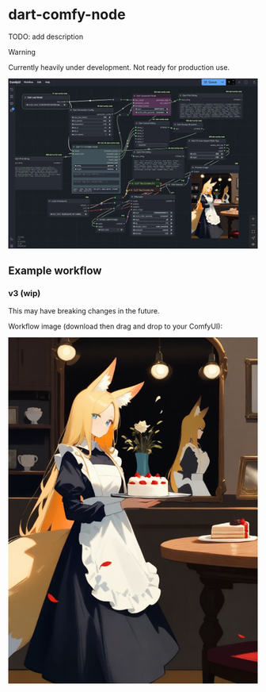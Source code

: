 # dart-comfy-node 

TODO: add description

> [!WARNING]
> Currently heavily under development. Not ready for production use.

![](./assets/images/screenshot-01.jpg)

## Example workflow

### v3 (wip)

This may have breaking changes in the future.

Workflow image (download then drag and drop to your ComfyUI):

![](./assets/workflows/v3_test_ug.png)

